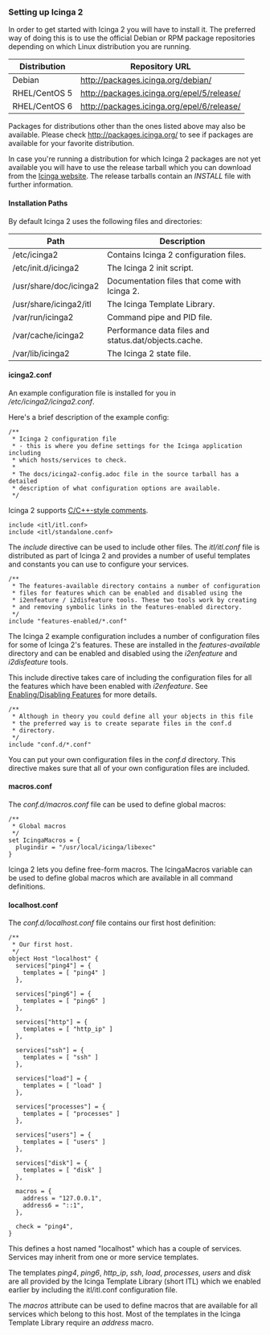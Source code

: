 ### Setting up Icinga 2

In order to get started with Icinga 2 you will have to install it. The
preferred way of doing this is to use the official Debian or RPM
package repositories depending on which Linux distribution you are
running.

  Distribution            |Repository URL
  ------------------------|---------------------------
  Debian                  |http://packages.icinga.org/debian/
  RHEL/CentOS 5           |http://packages.icinga.org/epel/5/release/
  RHEL/CentOS 6           |http://packages.icinga.org/epel/6/release/

Packages for distributions other than the ones listed above may also be
available. Please check http://packages.icinga.org/ to see if packages
are available for your favorite distribution.

In case you're running a distribution for which Icinga 2 packages are
not yet available you will have to use the release tarball which you
can download from the [Icinga website](https://www.icinga.org/). The
release tarballs contain an *INSTALL* file with further information.

#### Installation Paths

By default Icinga 2 uses the following files and directories:

  Path                                |Description
  ------------------------------------|------------------------------------
  /etc/icinga2                        |Contains Icinga 2 configuration files.
  /etc/init.d/icinga2                 |The Icinga 2 init script.
  /usr/share/doc/icinga2              |Documentation files that come with Icinga 2.
  /usr/share/icinga2/itl              |The Icinga Template Library.
  /var/run/icinga2                    |Command pipe and PID file.
  /var/cache/icinga2                  |Performance data files and status.dat/objects.cache.
  /var/lib/icinga2                    |The Icinga 2 state file.

#### icinga2.conf

An example configuration file is installed for you in */etc/icinga2/icinga2.conf*.

Here's a brief description of the example config:

    /**
     * Icinga 2 configuration file
     * - this is where you define settings for the Icinga application including
     * which hosts/services to check.
     *
     * The docs/icinga2-config.adoc file in the source tarball has a detailed
     * description of what configuration options are available.
     */

Icinga 2 supports [C/C++-style comments](#comments).

    include <itl/itl.conf>
    include <itl/standalone.conf>

The *include* directive can be used to include other files. The *itl/itl.conf*
file is distributed as part of Icinga 2 and provides a number of useful templates
and constants you can use to configure your services.

    /**
     * The features-available directory contains a number of configuration
     * files for features which can be enabled and disabled using the
     * i2enfeature / i2disfeature tools. These two tools work by creating
     * and removing symbolic links in the features-enabled directory.
     */
    include "features-enabled/*.conf"

The Icinga 2 example configuration includes a number of configuration files for
some of Icinga 2's features. These are installed in the *features-available*
directory and can be enabled and disabled using the *i2enfeature* and
*i2disfeature* tools.

This include directive takes care of including the configuration files for all
the features which have been enabled with *i2enfeature*. See
[Enabling/Disabling Features](#features) for more details.

    /**
     * Although in theory you could define all your objects in this file
     * the preferred way is to create separate files in the conf.d
     * directory.
     */
    include "conf.d/*.conf"

You can put your own configuration files in the *conf.d* directory. This
directive makes sure that all of your own configuration files are included.

#### macros.conf

The *conf.d/macros.conf* file can be used to define global macros:

    /**
     * Global macros
     */
    set IcingaMacros = {
      plugindir = "/usr/local/icinga/libexec"
    }

Icinga 2 lets you define free-form macros. The IcingaMacros variable can be used
to define global macros which are available in all command definitions.

#### localhost.conf

The *conf.d/localhost.conf* file contains our first host definition:

    /**
     * Our first host.
     */
    object Host "localhost" {
      services["ping4"] = {
        templates = [ "ping4" ]
      },

      services["ping6"] = {
        templates = [ "ping6" ]
      },

      services["http"] = {
        templates = [ "http_ip" ]
      },

      services["ssh"] = {
        templates = [ "ssh" ]
      },

      services["load"] = {
        templates = [ "load" ]
      },

      services["processes"] = {
        templates = [ "processes" ]
      },

      services["users"] = {
        templates = [ "users" ]
      },

      services["disk"] = {
        templates = [ "disk" ]
      },

      macros = {
        address = "127.0.0.1",
        address6 = "::1",
      },

      check = "ping4",
    }

This defines a host named "localhost" which has a couple of services. Services
may inherit from one or more service templates.

The templates *ping4*, *ping6*, *http_ip*, *ssh*, *load*, *processes*, *users*
and *disk* are all provided by the Icinga Template Library (short ITL) which
we enabled earlier by including the itl/itl.conf configuration file.

The *macros* attribute can be used to define macros that are available for all
services which belong to this host. Most of the templates in the Icinga Template
Library require an *address* macro.
